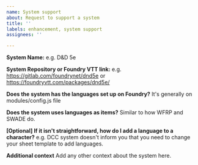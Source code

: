 ```yaml
---
name: System support
about: Request to support a system
title: ''
labels: enhancement, system support
assignees: ''

---
```


**System Name:**
e.g. D&D 5e

**System Repository or Foundry VTT link:**
e.g. https://gitlab.com/foundrynet/dnd5e or https://foundryvtt.com/packages/dnd5e/

**Does the system has the languages set up on Foundry?**
It's generally on modules/config.js file

**Does the system uses languages as items?**
Similar to how WFRP and SWADE do.

**[Optional] If it isn't straightforward, how do I add a language to a character?**
e.g. DCC system doesn't inform you that you need to change your sheet template to add languages.

**Additional context**
Add any other context about the system here.
